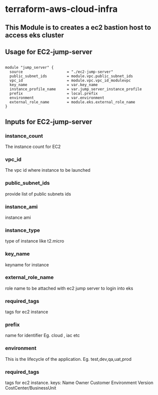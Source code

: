 # terraform-aws-cloud-infra

## This Module is to creates a ec2 bastion host to access eks cluster

## Usage for EC2-jump-server

```hcl

module "jump_server" {
  source                    = "./ec2-jump-server"
  public_subnet_ids         = module.vpc.public_subnet_ids
  vpc_id                    = module.vpc.vpc_id_modulevpc
  key_name                  = var.key_name
  instance_profile_name     = var.jump_server_instance_profile
  prefix                    = local.prefix
  environment               = var.environment
  external_role_name        = module.eks.external_role_name
}

```

## Inputs for EC2-jump-server

### instance_count
The instance count for EC2

### vpc_id
The vpc id where instance to be launched

### public_subnet_ids
provide list of public subnets ids

### instance_ami
instance ami 

### instance_type
type of instance like t2.micro

### key_name
keyname for instance

### external_role_name
role name to be attached with ec2 jump server to login into eks

### required_tags
tags for ec2 instance

### prefix
name for identifier Eg. cloud , iac etc

### environment
This is the lifecycle of the application. Eg. test,dev,qa,uat,prod

### required_tags
tags for ec2 instance. keys:
Name
Owner
Customer
Environment
Version
CostCenter/BusinessUnit